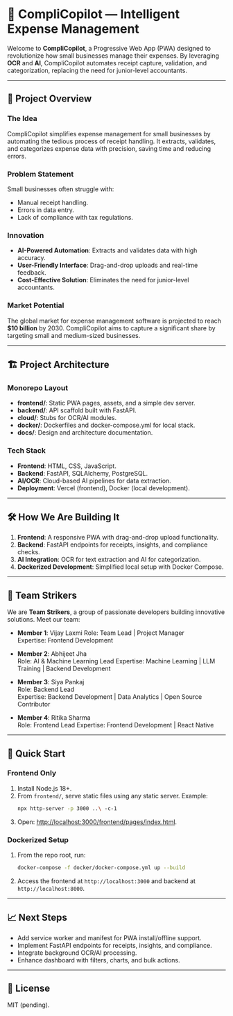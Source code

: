 # 🚀 CompliCopilot — Intelligent Expense Management

Welcome to **CompliCopilot**, a Progressive Web App (PWA) designed to revolutionize how small businesses manage their expenses. By leveraging **OCR** and **AI**, CompliCopilot automates receipt capture, validation, and categorization, replacing the need for junior-level accountants. 

---

## 🌟 Project Overview

### **The Idea**
CompliCopilot simplifies expense management for small businesses by automating the tedious process of receipt handling. It extracts, validates, and categorizes expense data with precision, saving time and reducing errors.

### **Problem Statement**
Small businesses often struggle with:
- Manual receipt handling.
- Errors in data entry.
- Lack of compliance with tax regulations.

### **Innovation**
- **AI-Powered Automation**: Extracts and validates data with high accuracy.
- **User-Friendly Interface**: Drag-and-drop uploads and real-time feedback.
- **Cost-Effective Solution**: Eliminates the need for junior-level accountants.

### **Market Potential**
The global market for expense management software is projected to reach **$10 billion** by 2030. CompliCopilot aims to capture a significant share by targeting small and medium-sized businesses.

---

## 🏗️ Project Architecture

### **Monorepo Layout**
- **frontend/**: Static PWA pages, assets, and a simple dev server.
- **backend/**: API scaffold built with FastAPI.
- **cloud/**: Stubs for OCR/AI modules.
- **docker/**: Dockerfiles and docker-compose.yml for local stack.
- **docs/**: Design and architecture documentation.

### **Tech Stack**
- **Frontend**: HTML, CSS, JavaScript.
- **Backend**: FastAPI, SQLAlchemy, PostgreSQL.
- **AI/OCR**: Cloud-based AI pipelines for data extraction.
- **Deployment**: Vercel (frontend), Docker (local development).

---

## 🛠️ How We Are Building It
1. **Frontend**: A responsive PWA with drag-and-drop upload functionality.
2. **Backend**: FastAPI endpoints for receipts, insights, and compliance checks.
3. **AI Integration**: OCR for text extraction and AI for categorization.
4. **Dockerized Development**: Simplified local setup with Docker Compose.

---

## 👥 Team Strikers

We are **Team Strikers**, a group of passionate developers building innovative solutions. Meet our team:

- **Member 1**: Vijay Laxmi 
  Role: Team Lead | Project Manager  
  Expertise: Frontend Development

- **Member 2**: Abhijeet Jha  
  Role:  AI & Machine Learning Lead
  Expertise: Machine Learning | LLM Training | Backend Development

- **Member 3**: Siya Pankaj  
  Role: Backend Lead  
  Expertise: Backend Development | Data Analytics | Open Source Contributor 

- **Member 4**: Ritika Sharma  
  Role: Frontend Lead 
  Expertise: Frontend Development | React Native

---

## 🚀 Quick Start

### **Frontend Only**
1. Install Node.js 18+.
2. From `frontend/`, serve static files using any static server. Example:
   ```bash
   npx http-server -p 3000 ..\ -c-1
   ```
3. Open: [http://localhost:3000/frontend/pages/index.html](http://localhost:3000/frontend/pages/index.html).

### **Dockerized Setup**
1. From the repo root, run:
   ```bash
   docker-compose -f docker/docker-compose.yml up --build
   ```
2. Access the frontend at `http://localhost:3000` and backend at `http://localhost:8000`.

---

## 📈 Next Steps
- Add service worker and manifest for PWA install/offline support.
- Implement FastAPI endpoints for receipts, insights, and compliance.
- Integrate background OCR/AI processing.
- Enhance dashboard with filters, charts, and bulk actions.

---

## 📜 License
MIT (pending).
